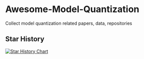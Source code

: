 # Awesome-Model-Quantization
Collect model quantization related papers, data, repositories

## Star History

[![Star History Chart](https://api.star-history.com/svg?repos=Kai-Liu001/Awesome-Model-Quantization&type=Date)](https://star-history.com/#Kai-Liu001/Awesome-Model-Quantization&Date)